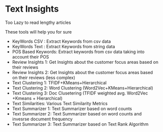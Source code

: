 # Text Insights

Too Lazy to read lengthy articles

These tools will help you for sure

* KeyWords CSV : Extract Keywords from csv data
* KeyWords Text : Extract Keywords from string data
* POS Based Keywords: Extract keywords from csv data taking into account their POS
* Review Insights 1: Get Insights about the customer focus areas based on their reviews
* Review Insights 2: Get Insights about the customer focus areas based on their reviews (less complex)
* Text Clustering 1: TFIDF+KMeans+Hierarchical
* Text Clustering 2: Word Clustering (Word2Vec+KMeans+Hierarchical)
* Text Clustering 3: Doc Clusetering (TFIDF weighted avg. Word2Vec +Kmeans + Hierarchical)
* Text Similarities: Various Text Similarity Metrics
* Text Summarizer 1: Text Summarizer based on word counts
* Text Summarizer 2: Text Summarizer based on word counts and invesrse document frequency
* Text Summarizer 3: Text Summarizer based on Text Rank Algorithm
